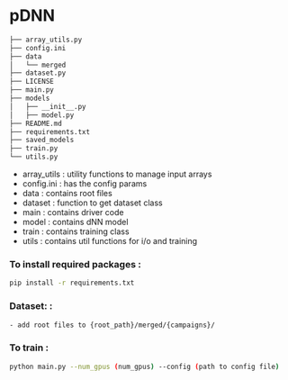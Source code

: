 # pDNN

```bash
├── array_utils.py
├── config.ini
├── data
│   └── merged
├── dataset.py
├── LICENSE
├── main.py
├── models
│   ├── __init__.py
│   ├── model.py
├── README.md
├── requirements.txt
├── saved_models
├── train.py
└── utils.py
```

- array_utils : utility functions to manage input arrays
- config.ini : has the config params
- data : contains root files
- dataset : function to get dataset class
- main : contains driver code
- model : contains dNN model
- train : contains training class
- utils : contains util functions for i/o and training

### To install required packages :
```bash
pip install -r requirements.txt
```

### Dataset: :
``` bash
- add root files to {root_path}/merged/{campaigns}/
```

### To train :
```bash
python main.py --num_gpus (num_gpus) --config (path to config file)
```